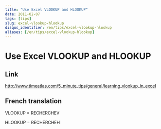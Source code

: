 ```yaml
---
title: "Use Excel VLOOKUP and HLOOKUP"
date: 2011-02-07
tags: [tips]
slug: excel-vlookup-hlookup
disqus_identifier: /en/tips/excel-vlookup-hlookup
aliases: [/en/tips/excel-vlookup-hlookup]
---
```

# Use Excel VLOOKUP and HLOOKUP

## Link
http://www.timeatlas.com/5_minute_tips/general/learning_vlookup_in_excel

## French translation

VLOOKUP = RECHERCHEV

HLOOKUP = RECHERCHEH






